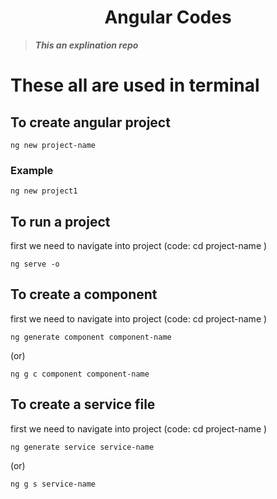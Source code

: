 # <center>Angular Codes</center>

> ***This an explination repo***
  

# These all are used in terminal

## To create angular project
    ng new project-name
### Example
    ng new project1


## To run a project
first we need to navigate into project (code: cd project-name )

    ng serve -o


## To create a component
first we need to navigate into project (code: cd project-name )

    ng generate component component-name

(or)
    
    ng g c component component-name

## To create a service file
first we need to navigate into project (code: cd project-name )

    ng generate service service-name

(or)

    ng g s service-name


